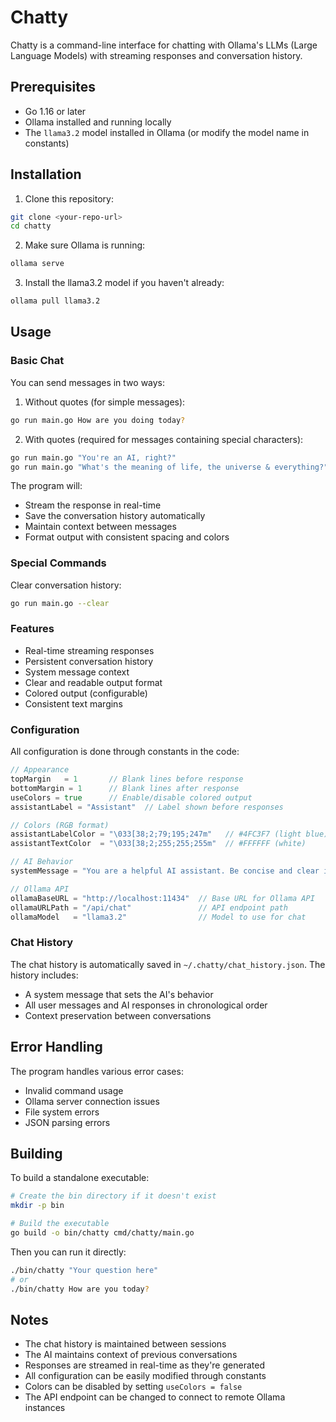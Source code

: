 # Chatty

Chatty is a command-line interface for chatting with Ollama's LLMs (Large Language Models) with streaming responses and conversation history.

## Prerequisites

- Go 1.16 or later
- Ollama installed and running locally
- The `llama3.2` model installed in Ollama (or modify the model name in constants)

## Installation

1. Clone this repository:

```bash
git clone <your-repo-url>
cd chatty
```

2. Make sure Ollama is running:

```bash
ollama serve
```

3. Install the llama3.2 model if you haven't already:

```bash
ollama pull llama3.2
```

## Usage

### Basic Chat

You can send messages in two ways:

1. Without quotes (for simple messages):

```bash
go run main.go How are you doing today?
```

2. With quotes (required for messages containing special characters):

```bash
go run main.go "You're an AI, right?"
go run main.go "What's the meaning of life, the universe & everything?"
```

The program will:

- Stream the response in real-time
- Save the conversation history automatically
- Maintain context between messages
- Format output with consistent spacing and colors

### Special Commands

Clear conversation history:

```bash
go run main.go --clear
```

### Features

- Real-time streaming responses
- Persistent conversation history
- System message context
- Clear and readable output format
- Colored output (configurable)
- Consistent text margins

### Configuration

All configuration is done through constants in the code:

```go
// Appearance
topMargin   = 1       // Blank lines before response
bottomMargin = 1      // Blank lines after response
useColors = true      // Enable/disable colored output
assistantLabel = "Assistant"  // Label shown before responses

// Colors (RGB format)
assistantLabelColor = "\033[38;2;79;195;247m"   // #4FC3F7 (light blue)
assistantTextColor  = "\033[38;2;255;255;255m"  // #FFFFFF (white)

// AI Behavior
systemMessage = "You are a helpful AI assistant. Be concise and clear in your responses."

// Ollama API
ollamaBaseURL = "http://localhost:11434"  // Base URL for Ollama API
ollamaURLPath = "/api/chat"               // API endpoint path
ollamaModel   = "llama3.2"                // Model to use for chat
```

### Chat History

The chat history is automatically saved in `~/.chatty/chat_history.json`. The history includes:

- A system message that sets the AI's behavior
- All user messages and AI responses in chronological order
- Context preservation between conversations

## Error Handling

The program handles various error cases:

- Invalid command usage
- Ollama server connection issues
- File system errors
- JSON parsing errors

## Building

To build a standalone executable:

```bash
# Create the bin directory if it doesn't exist
mkdir -p bin

# Build the executable
go build -o bin/chatty cmd/chatty/main.go
```

Then you can run it directly:

```bash
./bin/chatty "Your question here"
# or
./bin/chatty How are you today?
```

## Notes

- The chat history is maintained between sessions
- The AI maintains context of previous conversations
- Responses are streamed in real-time as they're generated
- All configuration can be easily modified through constants
- Colors can be disabled by setting `useColors = false`
- The API endpoint can be changed to connect to remote Ollama instances
